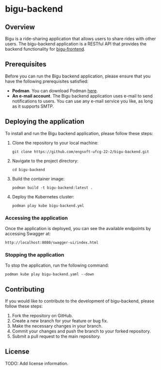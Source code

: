 # bigu-backend

## Overview
Bigu is a ride-sharing application that allows users to share rides with other users. The bigu-backend application is a RESTful API that provides the backend functionality for 
[bigu-frontend](http://github.com/engsoft-ufcg-22-2/bigu-frontend).

## Prerequisites
Before you can run the Bigu backend application, please ensure that you have the following prerequisites satisfied:

- **Podman**. You can download Podman [here](https://podman-desktop.io). 
- **An e-mail account**. The Bigu backend application uses e-mail to send notifications to users. You can use any e-mail service you like, as long as it supports SMTP.

## Deploying the application
To install and run the Bigu backend application, please follow these steps:

1. Clone the repository to your local machine:
   ```
   git clone https://github.com/engsoft-ufcg-22-2/bigu-backend.git
   ```
2. Navigate to the project directory:
   ```
   cd bigu-backend
   ```
3. Build the container image:
   ```
   podman build -t bigu-backend:latest .
   ```
4. Deploy the Kubernetes cluster:
   ```
   podman play kube bigu-backend.yml
   ```
   
### Accessing the application
Once the application is deployed, you can see the available endpoints by accessing Swagger at:
```
http://localhost:8080/swagger-ui/index.html
```

### Stopping the application
To stop the application, run the following command:
```
podman kube play bigu-backend.yaml --down
```

## Contributing
If you would like to contribute to the development of bigu-backend, please follow these steps:

1. Fork the repository on GitHub.
2. Create a new branch for your feature or bug fix.
3. Make the necessary changes in your branch.
4. Commit your changes and push the branch to your forked repository.
5. Submit a pull request to the main repository.

## License
TODO: Add license information.